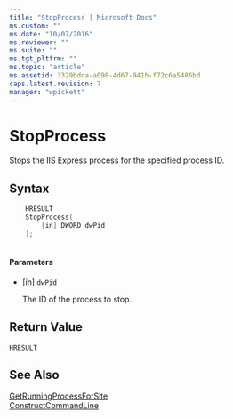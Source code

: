```yaml
---
title: "StopProcess | Microsoft Docs"
ms.custom: ""
ms.date: "10/07/2016"
ms.reviewer: ""
ms.suite: ""
ms.tgt_pltfrm: ""
ms.topic: "article"
ms.assetid: 3329bdda-a098-4d67-941b-f72c6a5486bd
caps.latest.revision: 7
manager: "wpickett"
---
```

# StopProcess
Stops the IIS Express process for the specified process ID.  
  
## Syntax  
  
```cpp  
    HRESULT  
    StopProcess(   
        [in] DWORD dwPid  
    );  
  
```  
  
#### Parameters  
  
-   [in] `dwPid`  
  
     The ID of the process to stop.  
  
## Return Value  
 `HRESULT`  
  
## See Also  
 [GetRunningProcessForSite](../../extenions\express-api-ref/getrunningprocessforsite.md)   
 [ConstructCommandLine](../../extenions\express-api-ref/constructcommandline.md)